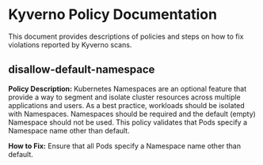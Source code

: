# Kyverno Policy Documentation

This document provides descriptions of policies and steps on how to fix violations reported by Kyverno scans.

## disallow-default-namespace

<!-- Header name should match the exact policy name -->

<!-- Example structure for how it could look like -->

**Policy Description:**
Kubernetes Namespaces are an optional feature that provide a way to segment and isolate cluster resources across multiple applications and users. As a best practice, workloads should be isolated with Namespaces. Namespaces should be required and the default (empty) Namespace should not be used. This policy validates that Pods specify a Namespace name other than default.

**How to Fix:**
Ensure that all Pods specify a Namespace name other than default.

<!-- Continue to add policies below following the same structure -->
